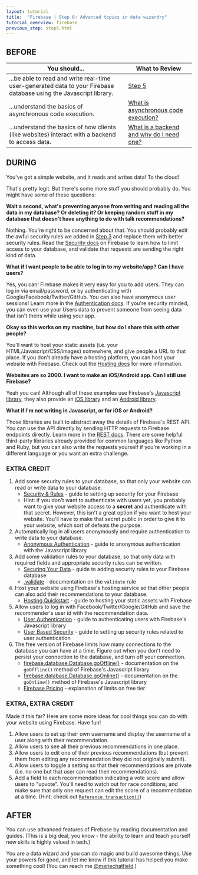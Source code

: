 ```yaml
---
layout: tutorial
title:  "Firebase | Step 6: Advanced topics in data wizardry"
tutorial_overview: firebase
previous_step: step5.html
---
```


## BEFORE

| You should... | What to Review |
|------------|--------|
| ...be able to read and write real-time user-generated data to your Firebase database using the Javascript library. | [Step 5](step5.html) |
| ...understand the basics of asynchronous code execution. | [What is asynchronous code execution?]({{site.baseurl}}/explanations/asynchronous-code.html) | 
| ...understand the basics of how clients (like websites) interact with a backend to access data. | [What is a backend and why do I need one?]({{site.baseurl}}/explanations/backend.html) |

## DURING

You've got a simple website, and it reads and writes data! To the cloud!

That's pretty legit. But there's some more stuff you should probably do. You might have some of these questions:

**Wait a second, what's preventing anyone from writing and reading all the data in my database? Or deleting it? Or keeping random stuff in my database that doesn't have anything to do with talk recommendations?**

Nothing. You're right to be concerned about that. You should probably edit the awful security rules we added in [Step 3](step3.html) and replace them with better security rules. Read the [Security docs](https://firebase.google.com/docs/reference/security/database/) on Firebase to learn how to limit access to your database, and validate that requests are sending the right kind of data.

**What if I want people to be able to log in to my website/app? Can I have users?**

Yes, you can! Firebase makes it very easy for you to add users. They can log in via email/password, or by authenticating with Google/Facebook/Twitter/GitHub. You can also have anonymous user sessions! Learn more in the [Authentication docs](https://firebase.google.com/docs/auth/). If you're security minded, you can even use your Users data to prevent someone from seeing data that isn't theirs while using your app.

**Okay so this works on my machine, but how do I share this with other people?**

You'll want to host your static assets (i.e. your HTML/Javascript/CSS/images) somewhere, and give people a URL to that place. If you don't already have a hosting platform, you can host your website with Firebase. Check out the [Hosting docs](https://firebase.google.com/docs/hosting/) for more information.

**Websites are so 2000. I want to make an iOS/Android app. Can I still use Firebase?**

Yeah you can! Although all of these examples use Firebase's [Javascript library](https://firebase.google.com/docs/web/setup), they also provide an [iOS library](https://firebase.google.com/docs/ios/setup) and an [Android library](https://firebase.google.com/docs/android/setup).

**What if I'm not writing in Javascript, or for iOS or Android?**

Those libraries are built to abstract away the details of Firebase's REST API. You can use the API directly by sending HTTP requests to Firebase endpoints directly. Learn more in the [REST docs](https://firebase.google.com/docs/database/rest/start). There are some helpful third-party libraries already provided for common languages like Python and Ruby, but you can also write the requests yourself if you're working in a different language or you want an extra challenge.

### EXTRA CREDIT

1. Add some security rules to your database, so that only your website can read or write data to your database.
    - [Security & Rules](https://firebase.google.com/docs/database/security/) - guide to setting up security for your Firebase
    - Hint: if you don't want to authenticate with users yet, you probably want to give your website access to a **secret** and authenticate with that secret. However, this isn't a great option if you want to host your website. You'll have to make that secret public in order to give it to your website, which sort of defeats the purpose.
2. Automatically log in all users anonymously and require authentication to write data to your database.
    - [Anonymous Authentication](https://firebase.google.com/docs/auth/web/anonymous-auth) - guide to anonymous authentication with the Javascript library
3. Add some validation rules to your database, so that only data with required fields and appropriate security rules can be written.
    - [Securing Your Data](https://firebase.google.com/docs/database/security/securing-data) - guide to adding security rules to your Firebase database
    - [.validate](https://firebase.google.com/docs/reference/security/database/#validate) - documentation on the `validate` rule
4. Host your website using Firebase's hosting service so that other people can also add their recommendations to your database.
    - [Hosting Quickstart](https://firebase.google.com/docs/hosting/) - guide to hosting your static assets with Firebase
5. Allow users to log in with Facebook/Twitter/Google/GitHub and save the recommender's user id with the recommendation data.
    - [User Authentication](https://firebase.google.com/docs/auth/web/google-signin) - guide to authenticating users with Firebase's Javascript library
    - [User Based Security](https://firebase.google.com/docs/database/security/user-security) - guide to setting up security rules related to user authentication
6. The free version of Firebase limits how many connections to the database you can have at a time. Figure out when you don't need to persist your connection to the database, and turn off your connection.
    - [firebase.database.Database.goOffline()](https://firebase.google.com/docs/reference/js/firebase.database.Database#goOffline) - documentation on the `goOffline()` method of Firebase's Javascript library
    - [firebase.database.Database.goOnline()](https://firebase.google.com/docs/reference/js/firebase.database.Database#goOnline) - documentation on the `goOnline()` method of Firebase's Javascript library
    - [Firebase Pricing](https://firebase.google.com/pricing/) - explanation of limits on free tier

### EXTRA, EXTRA CREDIT

Made it this far? Here are some more ideas for cool things you can do with your website using Firebase. Have fun!

1. Allow users to set up their own username and display the username of a user along with their recommendation.
2. Allow users to see all their previous recommendations in one place.
3. Allow users to edit one of their previous recommendations (but prevent them from editing any recommendation they did not originally submit).
4. Allow users to toggle a setting so that their recommendations are private (i.e. no one but that user can read their recommendations).
5. Add a field to each recommendation indicating a vote score and allow users to "upvote". You'll need to watch out for race conditions, and make sure that only one request can edit the score of a recommendation at a time. (Hint: check out [`Reference.transaction()`](https://firebase.google.com/docs/reference/js/firebase.database.Reference#transaction))

## AFTER

You can use advanced features of Firebase by reading documentation and guides. (This is a big deal, you know - the ability to learn and teach yourself new skills is highly valued in tech.)

You are a data wizard and you can do magic and build awesome things. Use your powers for good, and let me know if this tutorial has helped you make something cool! (You can reach me [@mariechatfield](http://twitter.com/mariechatfield).)
